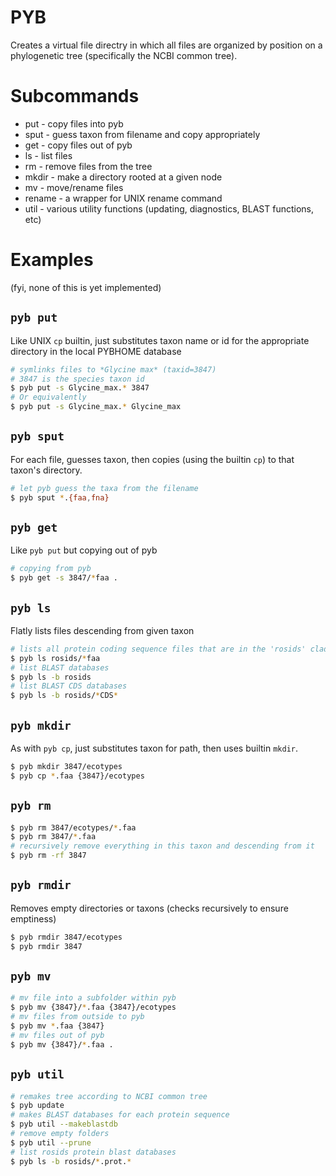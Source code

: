 PYB
===

Creates a virtual file directry in which all files are organized by position on
a phylogenetic tree (specifically the NCBI common tree).

Subcommands
===========

 * put - copy files into pyb
 * sput - guess taxon from filename and copy appropriately
 * get - copy files out of pyb
 * ls - list files
 * rm - remove files from the tree
 * mkdir - make a directory rooted at a given node
 * mv - move/rename files
 * rename - a wrapper for UNIX rename command
 * util - various utility functions (updating, diagnostics, BLAST functions, etc)

Examples 
========

(fyi, none of this is yet implemented)

## `pyb put`

Like UNIX `cp` builtin, just substitutes taxon name or id for the
appropriate directory in the local PYBHOME database

```bash
# symlinks files to *Glycine max* (taxid=3847)
# 3847 is the species taxon id
$ pyb put -s Glycine_max.* 3847 
# Or equivalently
$ pyb put -s Glycine_max.* Glycine_max
```

## `pyb sput`

For each file, guesses taxon, then copies (using the builtin `cp`) to that
taxon's directory.

```bash
# let pyb guess the taxa from the filename
$ pyb sput *.{faa,fna}
```

## `pyb get`

Like `pyb put` but copying out of pyb

```bash
# copying from pyb
$ pyb get -s 3847/*faa .
```

## `pyb ls`

Flatly lists files descending from given taxon

```bash
# lists all protein coding sequence files that are in the 'rosids' clade
$ pyb ls rosids/*faa
# list BLAST databases
$ pyb ls -b rosids
# list BLAST CDS databases
$ pyb ls -b rosids/*CDS*
```

## `pyb mkdir`

As with `pyb cp`, just substitutes taxon for path, then uses builtin `mkdir`.

```bash
$ pyb mkdir 3847/ecotypes
$ pyb cp *.faa {3847}/ecotypes
```

## `pyb rm`

```bash
$ pyb rm 3847/ecotypes/*.faa
$ pyb rm 3847/*.faa
# recursively remove everything in this taxon and descending from it
$ pyb rm -rf 3847
```

## `pyb rmdir`

Removes empty directories or taxons (checks recursively to ensure emptiness)

```bash
$ pyb rmdir 3847/ecotypes
$ pyb rmdir 3847
```

## `pyb mv`

```bash
# mv file into a subfolder within pyb
$ pyb mv {3847}/*.faa {3847}/ecotypes
# mv files from outside to pyb
$ pyb mv *.faa {3847}
# mv files out of pyb
$ pyb mv {3847}/*.faa .
```

## `pyb util`

```bash
# remakes tree according to NCBI common tree
$ pyb update
# makes BLAST databases for each protein sequence
$ pyb util --makeblastdb
# remove empty folders
$ pyb util --prune
# list rosids protein blast databases
$ pyb ls -b rosids/*.prot.*
```
